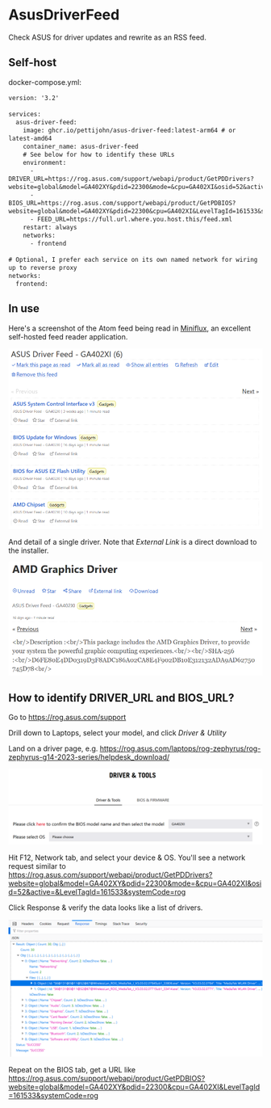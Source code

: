 # AsusDriverFeed
Check ASUS for driver updates and rewrite as an RSS feed.

## Self-host

docker-compose.yml:
```
version: '3.2'

services:
  asus-driver-feed:
    image: ghcr.io/pettijohn/asus-driver-feed:latest-arm64 # or latest-amd64
    container_name: asus-driver-feed
    # See below for how to identify these URLs
    environment:
      - DRIVER_URL=https://rog.asus.com/support/webapi/product/GetPDDrivers?website=global&model=GA402XY&pdid=22300&mode=&cpu=GA402XI&osid=52&active=&LevelTagId=161533&systemCode=rog
      - BIOS_URL=https://rog.asus.com/support/webapi/product/GetPDBIOS?website=global&model=GA402XY&pdid=22300&cpu=GA402XI&LevelTagId=161533&systemCode=rog
      - FEED_URL=https://full.url.where.you.host.this/feed.xml
    restart: always
    networks:
      - frontend

# Optional, I prefer each service on its own named network for wiring up to reverse proxy
networks:
  frontend:
```

## In use

Here's a screenshot of the Atom feed being read in [Miniflux](https://miniflux.app/), an excellent self-hosted feed reader application.

![Screenshot of Miniflux viewing the feed](docs/FeedReader.png)

And detail of a single driver. Note that *External Link* is a direct download to the installer.

![Details of driver](docs/driver-detail.png)

## How to identify DRIVER_URL and BIOS_URL?

Go to https://rog.asus.com/support

Drill down to Laptops, select your model, and click *Driver & Utility*

Land on a driver page, e.g. https://rog.asus.com/laptops/rog-zephyrus/rog-zephyrus-g14-2023-series/helpdesk_download/

![ASUS driver download page screenshot](docs/driver.png)

Hit F12, Network tab, and select your device & OS. You'll see a network request similar to https://rog.asus.com/support/webapi/product/GetPDDrivers?website=global&model=GA402XY&pdid=22300&mode=&cpu=GA402XI&osid=52&active=&LevelTagId=161533&systemCode=rog

Click Response & verify the data looks like a list of drivers.

![Network inspector of driver details JSON](docs/json.png)

Repeat on the BIOS tab, get a URL like https://rog.asus.com/support/webapi/product/GetPDBIOS?website=global&model=GA402XY&pdid=22300&cpu=GA402XI&LevelTagId=161533&systemCode=rog